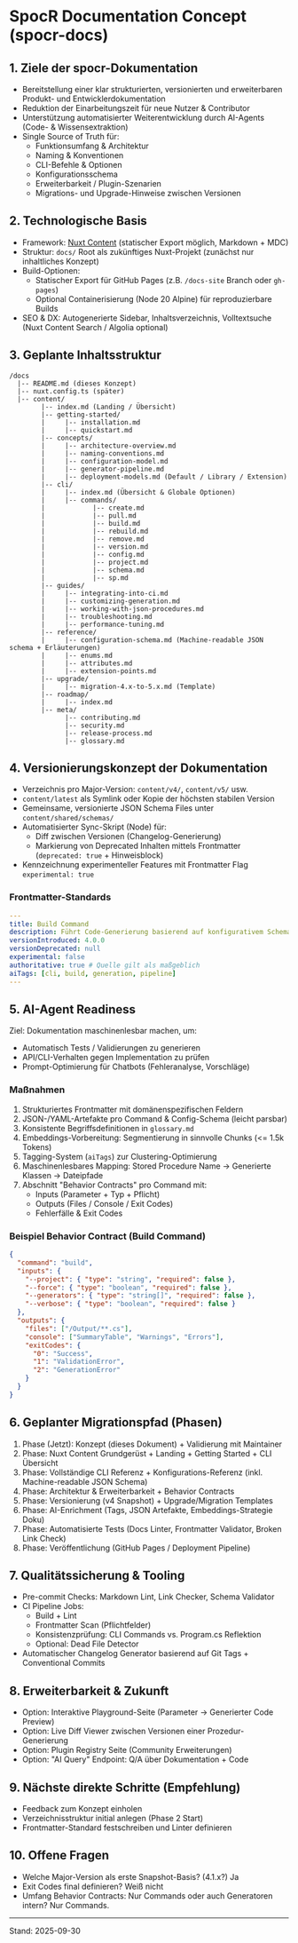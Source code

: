 # SpocR Documentation Concept (spocr-docs)

## 1. Ziele der spocr-Dokumentation

- Bereitstellung einer klar strukturierten, versionierten und erweiterbaren Produkt- und Entwicklerdokumentation
- Reduktion der Einarbeitungszeit für neue Nutzer & Contributor
- Unterstützung automatisierter Weiterentwicklung durch AI-Agents (Code- & Wissensextraktion)
- Single Source of Truth für:
  - Funktionsumfang & Architektur
  - Naming & Konventionen
  - CLI-Befehle & Optionen
  - Konfigurationsschema
  - Erweiterbarkeit / Plugin-Szenarien
  - Migrations- und Upgrade-Hinweise zwischen Versionen

## 2. Technologische Basis

- Framework: [Nuxt Content](https://content.nuxt.com/docs/getting-started) (statischer Export möglich, Markdown + MDC)
- Struktur: `docs/` Root als zukünftiges Nuxt-Projekt (zunächst nur inhaltliches Konzept)
- Build-Optionen:
  - Statischer Export für GitHub Pages (z.B. `/docs-site` Branch oder `gh-pages`)
  - Optional Containerisierung (Node 20 Alpine) für reproduzierbare Builds
- SEO & DX: Autogenerierte Sidebar, Inhaltsverzeichnis, Volltextsuche (Nuxt Content Search / Algolia optional)

## 3. Geplante Inhaltsstruktur

```
/docs
  |-- README.md (dieses Konzept)
  |-- nuxt.config.ts (später)
  |-- content/
        |-- index.md (Landing / Übersicht)
        |-- getting-started/
        |     |-- installation.md
        |     |-- quickstart.md
        |-- concepts/
        |     |-- architecture-overview.md
        |     |-- naming-conventions.md
        |     |-- configuration-model.md
        |     |-- generator-pipeline.md
        |     |-- deployment-models.md (Default / Library / Extension)
        |-- cli/
        |     |-- index.md (Übersicht & Globale Optionen)
        |     |-- commands/
        |            |-- create.md
        |            |-- pull.md
        |            |-- build.md
        |            |-- rebuild.md
        |            |-- remove.md
        |            |-- version.md
        |            |-- config.md
        |            |-- project.md
        |            |-- schema.md
        |            |-- sp.md
        |-- guides/
        |     |-- integrating-into-ci.md
        |     |-- customizing-generation.md
        |     |-- working-with-json-procedures.md
        |     |-- troubleshooting.md
        |     |-- performance-tuning.md
        |-- reference/
        |     |-- configuration-schema.md (Machine-readable JSON schema + Erläuterungen)
        |     |-- enums.md
        |     |-- attributes.md
        |     |-- extension-points.md
        |-- upgrade/
        |     |-- migration-4.x-to-5.x.md (Template)
        |-- roadmap/
        |     |-- index.md
        |-- meta/
              |-- contributing.md
              |-- security.md
              |-- release-process.md
              |-- glossary.md
```

## 4. Versionierungskonzept der Dokumentation

- Verzeichnis pro Major-Version: `content/v4/`, `content/v5/` usw.
- `content/latest` als Symlink oder Kopie der höchsten stabilen Version
- Gemeinsame, versionierte JSON Schema Files unter `content/shared/schemas/`
- Automatisierter Sync-Skript (Node) für:
  - Diff zwischen Versionen (Changelog-Generierung)
  - Markierung von Deprecated Inhalten mittels Frontmatter (`deprecated: true` + Hinweisblock)
- Kennzeichnung experimenteller Features mit Frontmatter Flag `experimental: true`

### Frontmatter-Standards

```yaml
---
title: Build Command
description: Führt Code-Generierung basierend auf konfigurativem Schema aus.
versionIntroduced: 4.0.0
versionDeprecated: null
experimental: false
authoritative: true # Quelle gilt als maßgeblich
aiTags: [cli, build, generation, pipeline]
---
```

## 5. AI-Agent Readiness

Ziel: Dokumentation maschinenlesbar machen, um:

- Automatisch Tests / Validierungen zu generieren
- API/CLI-Verhalten gegen Implementation zu prüfen
- Prompt-Optimierung für Chatbots (Fehleranalyse, Vorschläge)

### Maßnahmen

1. Strukturiertes Frontmatter mit domänenspezifischen Feldern
2. JSON-/YAML-Artefakte pro Command & Config-Schema (leicht parsbar)
3. Konsistente Begriffsdefinitionen in `glossary.md`
4. Embeddings-Vorbereitung: Segmentierung in sinnvolle Chunks (<= 1.5k Tokens)
5. Tagging-System (`aiTags`) zur Clustering-Optimierung
6. Maschinenlesbares Mapping: Stored Procedure Name -> Generierte Klassen -> Dateipfade
7. Abschnitt "Behavior Contracts" pro Command mit:
   - Inputs (Parameter + Typ + Pflicht)
   - Outputs (Files / Console / Exit Codes)
   - Fehlerfälle & Exit Codes

### Beispiel Behavior Contract (Build Command)

```json
{
  "command": "build",
  "inputs": {
    "--project": { "type": "string", "required": false },
    "--force": { "type": "boolean", "required": false },
    "--generators": { "type": "string[]", "required": false },
    "--verbose": { "type": "boolean", "required": false }
  },
  "outputs": {
    "files": ["/Output/**.cs"],
    "console": ["SummaryTable", "Warnings", "Errors"],
    "exitCodes": {
      "0": "Success",
      "1": "ValidationError",
      "2": "GenerationError"
    }
  }
}
```

## 6. Geplanter Migrationspfad (Phasen)

1. Phase (Jetzt): Konzept (dieses Dokument) + Validierung mit Maintainer
2. Phase: Nuxt Content Grundgerüst + Landing + Getting Started + CLI Übersicht
3. Phase: Vollständige CLI Referenz + Konfigurations-Referenz (inkl. Machine-readable JSON Schema)
4. Phase: Architektur & Erweiterbarkeit + Behavior Contracts
5. Phase: Versionierung (v4 Snapshot) + Upgrade/Migration Templates
6. Phase: AI-Enrichment (Tags, JSON Artefakte, Embeddings-Strategie Doku)
7. Phase: Automatisierte Tests (Docs Linter, Frontmatter Validator, Broken Link Check)
8. Phase: Veröffentlichung (GitHub Pages / Deployment Pipeline)

## 7. Qualitätssicherung & Tooling

- Pre-commit Checks: Markdown Lint, Link Checker, Schema Validator
- CI Pipeline Jobs:
  - Build + Lint
  - Frontmatter Scan (Pflichtfelder)
  - Konsistenzprüfung: CLI Commands vs. Program.cs Reflektion
  - Optional: Dead File Detector
- Automatischer Changelog Generator basierend auf Git Tags + Conventional Commits

## 8. Erweiterbarkeit & Zukunft

- Option: Interaktive Playground-Seite (Parameter -> Generierter Code Preview)
- Option: Live Diff Viewer zwischen Versionen einer Prozedur-Generierung
- Option: Plugin Registry Seite (Community Erweiterungen)
- Option: "AI Query" Endpoint: Q/A über Dokumentation + Code

## 9. Nächste direkte Schritte (Empfehlung)

- Feedback zum Konzept einholen
- Verzeichnisstruktur initial anlegen (Phase 2 Start)
- Frontmatter-Standard festschreiben und Linter definieren

## 10. Offene Fragen

- Welche Major-Version als erste Snapshot-Basis? (4.1.x?) Ja
- Exit Codes final definieren? Weiß nicht
- Umfang Behavior Contracts: Nur Commands oder auch Generatoren intern? Nur Commands.

---

Stand: 2025-09-30
